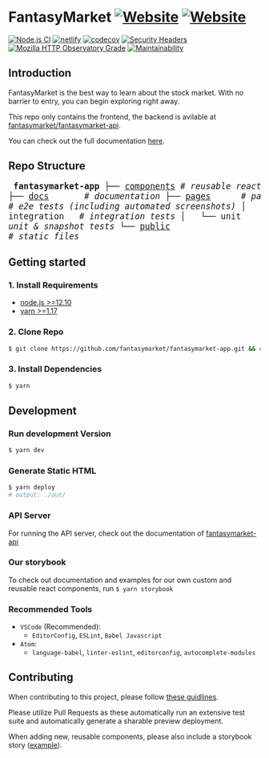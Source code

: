 # FantasyMarket [![Website](https://img.shields.io/website?label=staging&url=http%3A%2F%2Fdevelop--fantasymarket.netlify.app%2F)](https://develop--fantasymarket.netlify.app/) [![Website](https://img.shields.io/website?label=production&url=http%3A%2F%2Ffantasymarket.netlify.app%2F)](https://fantasymarket.netlify.app/)


[![Node.js CI](https://github.com/fantasymarket/fantasymarket-app/workflows/Node.js%20CI/badge.svg?branch=develop)](https://github.com/fantasymarket/fantasymarket-app/actions?query=workflow%3A%22Node.js+CI%22)
[![netlify](https://img.shields.io/netlify/306db36d-47d1-40d3-9f52-c52a5b7633e5?style=flat)](https://app.netlify.com/sites/fantasymarket/overview)
[![codecov](https://codecov.io/gh/fantasymarket/fantasymarket-app/branch/develop/graph/badge.svg)](https://codecov.io/gh/fantasymarket/fantasymarket-app)
[![Security Headers](https://img.shields.io/security-headers?url=http%3A%2F%2Fdevelop--fantasymarket.netlify.app%2F)](https://securityheaders.com/?q=http%3A%2F%2Fdevelop--fantasymarket.netlify.app%2F&followRedirects=on)
[![Mozilla HTTP Observatory Grade](https://img.shields.io/mozilla-observatory/grade/develop--fantasymarket.netlify.app?publish)](https://observatory.mozilla.org/analyze/develop--fantasymarket.netlify.app)
[![Maintainability](https://api.codeclimate.com/v1/badges/0b67777ccab5a08e0546/maintainability)](https://codeclimate.com/github/fantasymarket/fantasymarket-app/maintainability)

## Introduction

FantasyMarket is the best way to learn about the stock market. With no barrier to entry, you can begin exploring right away.

This repo only contains the frontend, the backend is avilable at [fantasymarket/fantasymarket-api](https://github.com/fantasymarket/fantasymarket-api).

You can check out the full documentation [here](docs).

## Repo Structure

<big><pre>
**fantasymarket-app**
├── [components](components/) _# reusable react components_
├── [docs](docs/) &nbsp;&nbsp;&nbsp;&nbsp;&nbsp; _# documentation_
├── [pages](packages/) &nbsp;&nbsp;&nbsp;&nbsp; _# page components_
├── [utils](utils/) &nbsp;&nbsp;&nbsp;&nbsp; _# utility functions_
├── [api](api/) &nbsp;&nbsp;&nbsp;&nbsp;&nbsp;&nbsp; _# api/state management_
├── [tests](tests/) &nbsp;&nbsp;&nbsp;&nbsp; _# tests_
│   ├── e2e &nbsp;&nbsp;&nbsp;&nbsp;&nbsp;&nbsp;&nbsp;&nbsp;&nbsp; _# e2e tests (including automated screenshots)_
│   ├── integration &nbsp; _# integration tests_
│   └── unit &nbsp;&nbsp;&nbsp;&nbsp;&nbsp;&nbsp;&nbsp;&nbsp; _# unit & snapshot tests_
└── [public](public/) &nbsp;&nbsp;&nbsp; _# static files_</pre></big>

## Getting started

### 1. Install Requirements

- [node.js >=12.10](https://nodejs.org/en/download/)
- [yarn >=1.17](https://classic.yarnpkg.com/en/docs/install)

### 2. Clone Repo

```bash
$ git clone https://github.com/fantasymarket/fantasymarket-app.git && cd fantasymarket-app
```

### 3. Install Dependencies

```bash
$ yarn
```

## Development

### Run development Version

```bash
$ yarn dev
```

### Generate Static HTML

```bash
$ yarn deploy
# output: ./out/
```

### API Server

For running the API server, check out the documentation of [fantasymarket-api](https://github.com/fantasymarket/fantasymarket-api)


### Our storybook

To check out documentation and examples for our own custom and reusable react components, run
`$ yarn storybook`


### Recommended Tools

- `VSCode` (Recommended):
	- `EditorConfig`, `ESLint`, `Babel Javascript`
- `Atom`:
	- `language-babel`, `linter-eslint`, `editorconfig`, `autocomplete-modules`


## Contributing

When contributing to this project, please follow [these guidlines](https://github.com/explodingcamera/yags).

Please utilize Pull Requests as these automatically run an extensive test suite and automatically generate a sharable preview deployment.

When adding new, reusable components, please also include a storybook story ([example](components/ui/input.stories.js)).

<br>
